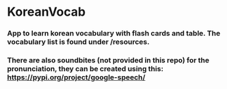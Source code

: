# KoreanVocab


### App to learn korean vocabulary with flash cards and table. The vocabulary list is found under /resources.
### There are also soundbites (not provided in this repo) for the pronunciation, they can be created using this: https://pypi.org/project/google-speech/

